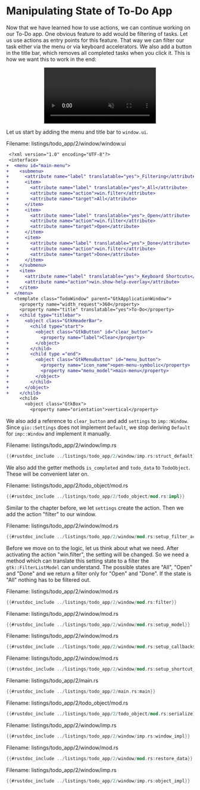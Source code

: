 # Manipulating State of To-Do App

Now that we have learned how to use actions, we can continue working on our To-Do app.
One obvious feature to add would be filtering of tasks.
Let us use actions as entry points for this feature.
That way we can filter our task either via the menu or via keyboard accelerators.
We also add a button in the title bar, which removes all completed tasks when you click it.
This is how we want this to work in the end:

<div style="text-align:center">
 <video autoplay muted loop>
  <source src="img/todo_app_2_animation.webm" type="video/webm">
Your browser does not support the video tag.
 </video>
</div>

Let us start by adding the menu and title bar to `window.ui`.

<span class="filename">Filename: listings/todo_app/2/window/window.ui</span>

```diff
 <?xml version="1.0" encoding="UTF-8"?>
 <interface>
+  <menu id="main-menu">
+    <submenu>
+      <attribute name="label" translatable="yes">_Filtering</attribute>
+      <item>
+        <attribute name="label" translatable="yes">_All</attribute>
+        <attribute name="action">win.filter</attribute>
+        <attribute name="target">All</attribute>
+      </item>
+      <item>
+        <attribute name="label" translatable="yes">_Open</attribute>
+        <attribute name="action">win.filter</attribute>
+        <attribute name="target">Open</attribute>
+      </item>
+      <item>
+        <attribute name="label" translatable="yes">_Done</attribute>
+        <attribute name="action">win.filter</attribute>
+        <attribute name="target">Done</attribute>
+      </item>
+    </submenu>
+    <item>
+      <attribute name="label" translatable="yes">_Keyboard Shortcuts</attribute>
+      <attribute name="action">win.show-help-overlay</attribute>
+    </item>
+  </menu>
   <template class="TodoWindow" parent="GtkApplicationWindow">
     <property name="width_request">360</property>
     <property name="title" translatable="yes">To-Do</property>
+    <child type="titlebar">
+      <object class="GtkHeaderBar">
+        <child type="start">
+          <object class="GtkButton" id="clear_button">
+            <property name="label">Clear</property>
+          </object>
+        </child>
+        <child type ="end">
+          <object class="GtkMenuButton" id="menu_button">
+            <property name="icon_name">open-menu-symbolic</property>
+            <property name="menu_model">main-menu</property>
+          </object>
+        </child>
+      </object>
+    </child>
     <child>
       <object class="GtkBox">
         <property name="orientation">vertical</property>
```

We also add a reference to `clear_button` and add `settings` to `imp::Window`.
Since `gio::Settings` does not implement `Default`, we stop deriving `Default` for `imp::Window` and implement it manually.

<span class="filename">Filename: listings/todo_app/2/window/imp.rs</span>

```rust ,no_run,noplayground
{{#rustdoc_include ../listings/todo_app/2/window/imp.rs:struct_default}}
```

We also add the getter methods `is_completed` and `todo_data` to `TodoObject`.
These will be convenient later on.

<span class="filename">Filename: listings/todo_app/2/todo_object/mod.rs</span>

```rust ,no_run,noplayground
{{#rustdoc_include ../listings/todo_app/2/todo_object/mod.rs:impl}}
```

Similar to the chapter before, we let `settings` create the action.
Then we add the action "filter" to our window.

<span class="filename">Filename: listings/todo_app/2/window/mod.rs</span>

```rust ,no_run,noplayground
{{#rustdoc_include ../listings/todo_app/2/window/mod.rs:setup_filter_action}}
```

Before we move on to the logic, let us think about what we need.
After activating the action "win.filter", the setting will be changed.
So we need a method which can translate this setting state to a filter the `gtk::FilterListModel` can understand.
The possible states are "All", "Open" and "Done" and we return a filter only for "Open" and "Done".
If the state is "All" nothing has to be filtered out.

<span class="filename">Filename: listings/todo_app/2/window/mod.rs</span>

```rust ,no_run,noplayground
{{#rustdoc_include ../listings/todo_app/2/window/mod.rs:filter}}
```

<span class="filename">Filename: listings/todo_app/2/window/mod.rs</span>

```rust ,no_run,noplayground
{{#rustdoc_include ../listings/todo_app/2/window/mod.rs:setup_model}}
```


<span class="filename">Filename: listings/todo_app/2/window/mod.rs</span>

```rust ,no_run,noplayground
{{#rustdoc_include ../listings/todo_app/2/window/mod.rs:setup_callbacks}}
```

<span class="filename">Filename: listings/todo_app/2/window/mod.rs</span>

```rust ,no_run,noplayground
{{#rustdoc_include ../listings/todo_app/2/window/mod.rs:setup_shortcut_window}}
```


<span class="filename">Filename: listings/todo_app/2/main.rs</span>

```rust ,no_run,noplayground
{{#rustdoc_include ../listings/todo_app/2/main.rs:main}}
```

<span class="filename">Filename: listings/todo_app/2/todo_object/mod.rs</span>

```rust ,no_run,noplayground
{{#rustdoc_include ../listings/todo_app/2/todo_object/mod.rs:serialize}}
```

<span class="filename">Filename: listings/todo_app/2/window/imp.rs</span>

```rust ,no_run,noplayground
{{#rustdoc_include ../listings/todo_app/2/window/imp.rs:window_impl}}
```

<span class="filename">Filename: listings/todo_app/2/window/mod.rs</span>

```rust ,no_run,noplayground
{{#rustdoc_include ../listings/todo_app/2/window/mod.rs:restore_data}}
```

<span class="filename">Filename: listings/todo_app/2/window/imp.rs</span>

```rust ,no_run,noplayground
{{#rustdoc_include ../listings/todo_app/2/window/imp.rs:object_impl}}
```
